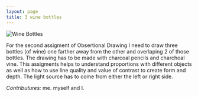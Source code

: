 ```yaml
---
layout: page
title: 3 wine bottles
---
```


![Wine Bottles](https://farm9.staticflickr.com/8202/8285272446_3887c60dca.jpg)

For the second assigment of Obsertional Drawing I need to draw three bottles (of wine) one farther away from the other and overlaping 2 of those bottles.
The drawing has to be made with charcoal pencils and charchoal vine. This assigments helps to understand proportions with different objects as well as how to use line quality and value of contrast to create form and depth.
The light source has to come from either the left or right side.

*Contributures:* me. myself and I. 

